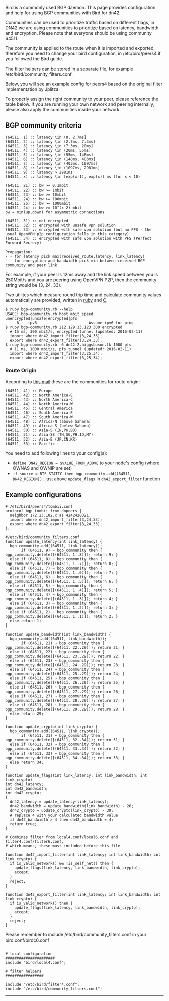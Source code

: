 Bird is a commonly used BGP daemon. This page provides configuration and help for using BGP communities with Bird for dn42.

Communities can be used to prioritize traffic based on different flags, in DN42 we are using communities to prioritize based on latency, bandwidth and encryption. Please note that everyone should be using community 64511.

The community is applied to the route when it is imported and exported, therefore you need to change your bird configuration, in /etc/bird/peers4 if you followed the Bird guide.

The filter helpers can be stored in a separate file, for example /etc/bird/community_filters.conf.

Below, you will see an example config for peers4 based on the original filter implementation by Jplitza.

To properly assign the right community to your peer, please reference the table below. If you are running your own network and peering internally, please also apply the communities inside your network.

## BGP community criteria
```
(64511, 1) :: latency \in (0, 2.7ms]
(64511, 2) :: latency \in (2.7ms, 7.3ms]
(64511, 3) :: latency \in (7.3ms, 20ms]
(64511, 4) :: latency \in (20ms, 55ms]
(64511, 5) :: latency \in (55ms, 148ms]
(64511, 6) :: latency \in (148ms, 403ms]
(64511, 7) :: latency \in (403ms, 1097ms]
(64511, 8) :: latency \in (1097ms, 2981ms]
(64511, 9) :: latency > 2981ms
(64511, x) :: latency \in [exp(x-1), exp(x)] ms (for x < 10)
 
(64511, 21) :: bw >= 0.1mbit
(64511, 22) :: bw >= 1mbit
(64511, 23) :: bw >= 10mbit
(64511, 24) :: bw >= 100mbit
(64511, 25) :: bw >= 1000mbit
(64511, 2x) :: bw >= 10^(x-2) mbit
bw = min(up,down) for asymmetric connections
 
(64511, 31) :: not encrypted
(64511, 32) :: encrypted with unsafe vpn solution
(64511, 33) :: encrypted with safe vpn solution (but no PFS - the usual OpenVPN p2p configuration falls in this category)
(64511, 34) :: encrypted with safe vpn solution with PFS (Perfect Forward Secrecy)

Propagation:
- - for latency pick max(received_route.latency, link_latency)
- - for encryption and bandwidth pick min between received BGP community and peer link
```
For example, if your peer is 12ms away and the link speed between you is 250Mbit/s and you are peering using OpenVPN P2P, then the community string would be (3, 24, 33).

Two utilites which measure round trip time and calculate community values automatically are provided, written in  [ruby](https://github.com/Mic92/bird-dn42/blob/master/bgp-community.rb) and [C](https://github.com/nixnodes/bird/blob/master/misc/dn42-comgen.c). 

```
$ ruby bgp-community.rb --help
USAGE: bgp-community.rb host mbit_speed unencrypted|unsafe|encrypted|pfs
    -6, --ipv6                       Assume ipv6 for ping
$ ruby bgp-community.rb 212.129.13.123 300 encrypted
  # 15 ms, 300 mbit/s, encrypted tunnel (updated: 2016-02-11)
  import where dn42_import_filter(3,24,33);
  export where dn42_export_filter(3,24,33);
$ ruby bgp-community.rb -6 dn42-2.higgsboson.tk 1000 pfs
  # 11 ms, 1000 mbit/s, pfs tunnel (updated: 2016-02-11)
  import where dn42_import_filter(3,25,34);
  export where dn42_export_filter(3,25,34);
```

### Route Origin
According to [this mail](https://lists.nox.tf/pipermail/dn42/2015-December/001259.html) these are the communities for route origin:
```
(64511, 41) :: Europe
(64511, 42) :: North America-E
(64511, 43) :: North America-C
(64511, 44) :: North America-W
(64511, 45) :: Central America
(64511, 46) :: South America-E
(64511, 47) :: South America-W
(64511, 48) :: Africa-N (above Sahara)
(64511, 49) :: Africa-S (below Sahara)
(64511, 50) :: Asia-S (IN,PK,BD)
(64511, 51) :: Asia-SE (TH,SG,PH,ID,MY)
(64511, 52) :: Asia-E (JP,CN,KR)
(64511, 53) :: Pacific
```

You need to add following lines to your config(s):
- `define DN42_REGION = $VALUE_FROM_ABOVE` to your node's config (where OWNAS and OWNIP are set)
- `if source = RTS_STATIC then bgp_community.add((64511, DN42_REGION));` 
just above `update_flags` in `dn42_export_filter` function


## Example configurations 
```
# /etc/bird/peers4/tombii.conf
protocol bgp tombii from dnpeers {
  neighbor 172.23.102.x as 4242420321;
  import where dn42_import_filter(3,24,33);
  export where dn42_export_filter(3,24,33);
};
```
```
#/etc/bird/community_filters.conf
function update_latency(int link_latency) {
  bgp_community.add((64511, link_latency));
       if (64511, 9) ~ bgp_community then { bgp_community.delete([(64511, 1..8)]); return 9; }
  else if (64511, 8) ~ bgp_community then { bgp_community.delete([(64511, 1..7)]); return 8; }
  else if (64511, 7) ~ bgp_community then { bgp_community.delete([(64511, 1..6)]); return 7; }
  else if (64511, 6) ~ bgp_community then { bgp_community.delete([(64511, 1..5)]); return 6; }
  else if (64511, 5) ~ bgp_community then { bgp_community.delete([(64511, 1..4)]); return 5; }
  else if (64511, 4) ~ bgp_community then { bgp_community.delete([(64511, 1..3)]); return 4; }
  else if (64511, 3) ~ bgp_community then { bgp_community.delete([(64511, 1..2)]); return 3; }
  else if (64511, 2) ~ bgp_community then { bgp_community.delete([(64511, 1..1)]); return 2; }
  else return 1;
}

function update_bandwidth(int link_bandwidth) {
  bgp_community.add((64511, link_bandwidth));
       if (64511, 21) ~ bgp_community then { bgp_community.delete([(64511, 22..29)]); return 21; }
  else if (64511, 22) ~ bgp_community then { bgp_community.delete([(64511, 23..29)]); return 22; }
  else if (64511, 23) ~ bgp_community then { bgp_community.delete([(64511, 24..29)]); return 23; }
  else if (64511, 24) ~ bgp_community then { bgp_community.delete([(64511, 25..29)]); return 24; }
  else if (64511, 25) ~ bgp_community then { bgp_community.delete([(64511, 26..29)]); return 25; }
  else if (64511, 26) ~ bgp_community then { bgp_community.delete([(64511, 27..29)]); return 26; }
  else if (64511, 27) ~ bgp_community then { bgp_community.delete([(64511, 28..29)]); return 27; }
  else if (64511, 28) ~ bgp_community then { bgp_community.delete([(64511, 29..29)]); return 28; }
  else return 29;
}

function update_crypto(int link_crypto) {
  bgp_community.add((64511, link_crypto));
       if (64511, 31) ~ bgp_community then { bgp_community.delete([(64511, 32..34)]); return 31; }
  else if (64511, 32) ~ bgp_community then { bgp_community.delete([(64511, 33..34)]); return 32; }
  else if (64511, 33) ~ bgp_community then { bgp_community.delete([(64511, 34..34)]); return 33; }
  else return 34;
}
	
function update_flags(int link_latency; int link_bandwidth; int link_crypto)
int dn42_latency;
int dn42_bandwidth;
int dn42_crypto;
{
  dn42_latency = update_latency(link_latency);
  dn42_bandwidth = update_bandwidth(link_bandwidth) - 20;
  dn42_crypto = update_crypto(link_crypto) - 30;
  # replace 4 with your calculated bandwidth value
  if dn42_bandwidth > 4 then dn42_bandwidth = 4;
  return true;
}

# Combines filter from local4.conf/local6.conf and filter4.conf/filter6.conf,
# which means, these must included before this file

function dn42_import_filter(int link_latency; int link_bandwidth; int link_crypto) {
  if is_valid_network() && !is_self_net() then {
    update_flags(link_latency, link_bandwidth, link_crypto);
    accept;
  }
  reject;
}

function dn42_export_filter(int link_latency; int link_bandwidth; int link_crypto) {
  if is_valid_network() then {
    update_flags(link_latency, link_bandwidth, link_crypto);
    accept;
  }
  reject;
}

```
Please remember to include /etc/bird/community_filters.conf in your bird.conf/birdc6.conf
```

# local configuration
######################
include "bird/local4.conf";

# filter helpers
#################

include "/etc/bird/filter4.conf";
include "/etc/bird/community_filters.conf"; 
```


***
